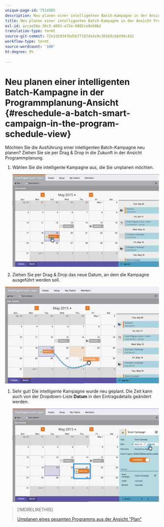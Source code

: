 ```yaml
---
unique-page-id: 7514985
description: Neu planen einer intelligenten Batch-Kampagne in der Ansicht Programmplanung - Marketo Docs - Produktdokumentation
title: Neu planen einer intelligenten Batch-Kampagne in der Ansicht Programmplanung
exl-id: accae56e-36c5-4093-a72e-0882ce8e50b2
translation-type: tm+mt
source-git-commit: 72e1d29347bd5b77107da1e9c30169cb6490c432
workflow-type: tm+mt
source-wordcount: '106'
ht-degree: 0%

---
```


# Neu planen einer intelligenten Batch-Kampagne in der Programmplanung-Ansicht {#reschedule-a-batch-smart-campaign-in-the-program-schedule-view}

Möchten Sie die Ausführung einer intelligenten Batch-Kampagne neu planen? Ziehen Sie sie per Drag &amp; Drop in die Zukunft in der Ansicht Programmplanung.

1. Wählen Sie die intelligente Kampagne aus, die Sie umplanen möchten.

   ![](assets/image2015-5-19-12-3a8-3a28.png)

1. Ziehen Sie per Drag &amp; Drop das neue Datum, an dem die Kampagne ausgeführt werden soll.

![](assets/image2015-5-19-12-3a12-3a1.png)

1. Sehr gut! Die intelligente Kampagne wurde neu geplant. Die Zeit kann auch von der Dropdown-Liste **Datum** in den Eintragsdetails geändert werden.

   ![](assets/image2015-5-19-12-3a15-3a38.png)

>[!MORELIKETHIS]
>
>[Umplanen eines gesamten Programms aus der Ansicht &quot;Plan&quot;](/help/marketo/product-docs/core-marketo-concepts/programs/program-schedule-view/rescheduling-an-entire-program-from-the-schedule-view.md)
